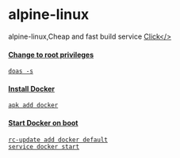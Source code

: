 # alpine-linux
alpine-linux,Cheap and fast build service <a href="https://af-south-1.console.aws.amazon.com/ec2/home#launchAmi=ami-02e81fa7058a761d2">Click</>

#### Change to root privileges 
```
doas -s
```
#### Install Docker
```
apk add docker
```
#### Start Docker on boot
```
rc-update add docker default
service docker start
```
